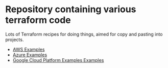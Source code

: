 # Repository containing various terraform code

Lots of Terraform recipes for doing things, aimed for copy and pasting into projects.

- [AWS Examples](#aws-examples)
- [Azure Examples](#azure-examples)
- [Google Cloud Platform Examples Examples](#google-cloud-platform-examples)
